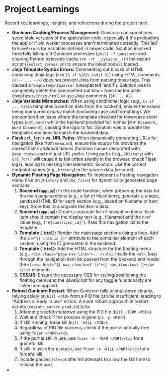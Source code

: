 # Project Learnings

Record key learnings, insights, and reflections during the project here.

- **Gunicorn Caching/Process Management:** Gunicorn can sometimes serve stale versions of the application code, especially if it's preloading the app or if old worker processes aren't terminated correctly. This led to `NameError`s for variables defined in newer code. Solution involved forcefully killing old Gunicorn processes (`pkill -f gunicorn`) and clearing Python bytecode cache (`rm -rf __pycache__`) in the restart script (`restart_server.sh`) to ensure the latest code is loaded.
- **Jinja Template Syntax Errors:** Commenting out blocks of HTML containing Jinja tags (like `{% if %}`/`{% endif %}`) using HTML comments (`<!-- ... -->`) does *not* prevent Jinja from parsing those tags. This caused a `TemplateSyntaxError` (unexpected 'endif'). Solution was to completely delete the commented-out block from the template (`templates/index.html`) or use Jinja comments (`{# ... #}`).
- **Jinja Variable Mismatches:** When using conditional logic (e.g., `{% if ... %}`) in templates based on data from the backend, ensure the values being compared *exactly* match (including case and formatting). We encountered an issue where the template checked for lowercase short types (`pdf`, `word`) while the backend provided full names (`PDF Document`, `Word Document`), causing the logic to fail. Solution was to update the template conditions to match the backend data.
- **Flask `url_for()` vs. URL Paths:** When dynamically generating URLs for navigation (like from `menu.md`), ensure the source file provides the correct Flask *endpoint names* (function names decorated with `@app.route`) and not just URL *paths*. Using paths (e.g., `/history`) with `url_for()` will cause it to fail (often silently in the browser, check Flask logs), leading to missing links/elements. Solution: Use the correct endpoint names (e.g., `history`) in the source data (`menu.md`).
- **Dynamic Floating Page Navigation:** To implement a floating navigation menu (like on `/history` and `/md_files`) for dynamically generated page sections:
    1.  **Backend (`app.py`):** In the route function, when preparing the data for the main page sections (e.g., a list of files/items), generate a unique, sanitized HTML ID for each section (e.g., based on filename or item key). Store this ID alongside the item's data.
    2.  **Backend (`app.py`):** Create a separate list of navigation items. Each item should contain the display text (e.g., filename) and the `href` value (e.g., `f'#{sanitized_id}'`). Pass this navigation list to the template.
    3.  **Template (`.html`):** Render the main page sections using a loop. Add the `id="{{ item.id }}"` attribute to the container element of each section, using the ID generated in the backend.
    4.  **Template (`.html`):** Add the HTML structure for the floating menu (e.g., `<div class="page-nav-links">...</ul>`). Inside the `<ul>`, loop through the navigation item list passed from the backend and render the `<li><a href="{{ nav_item.href }}">{{ nav_item.text }}</a></li>` elements.
    5.  **CSS/JS:** Ensure the necessary CSS for styling/positioning the floating menu and the JavaScript for any toggle functionality are linked and applied.
- **Robust Gunicorn Restart:** When Gunicorn fails to shut down cleanly, relying solely on `kill <PID>` from a PID file can be insufficient, leading to "Address already in use" errors. A more robust approach in restart scripts (`restart_server_prod.sh`) is to:
    1.  Attempt graceful shutdown using the PID file (`kill -TERM <PID>`).
    2.  Wait and check if the process is gone (`ps -p <PID>`).
    3.  If still running, force kill (`kill -KILL <PID>`).
    4.  Regardless of PID file success, check if the port is actually free using `fuser <PORT>/tcp`.
    5.  If the port is still in use, use `fuser -k -TERM <PORT>/tcp` for a graceful kill.
    6.  If still in use after a pause, use `fuser -k -KILL <PORT>/tcp` for a forceful kill.
    7.  Include pauses (`sleep`) after kill attempts to allow the OS time to release the port.
- 
